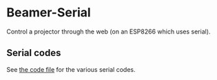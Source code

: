 # Beamer-Serial
Control a projector through the web (on an ESP8266 which uses serial).

## Serial codes
See [the code file](p1500-serial-codes.md) for the various serial codes.
